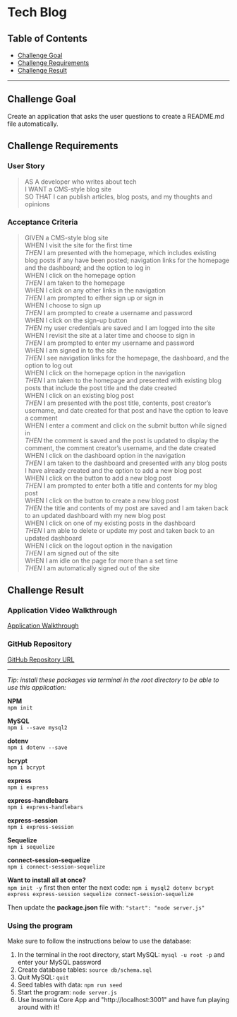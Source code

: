 # Tech Blog

## Table of Contents
* [Challenge Goal](#challenge-goal)
* [Challenge Requirements](#challenge-requirements)
* [Challenge Result](#challenge-result)
---

## Challenge Goal
Create an application that asks the user questions to create a README.md file automatically.


## Challenge Requirements

### User Story
>AS A developer who writes about tech <br>
I WANT a CMS-style blog site <br>
SO THAT I can publish articles, blog posts, and my thoughts and opinions <br>

### Acceptance Criteria
>GIVEN a CMS-style blog site <br>
WHEN I visit the site for the first time <br>
*THEN* I am presented with the homepage, which includes existing blog posts if any have been posted; navigation links for the homepage and the dashboard; and the option to log in <br>
WHEN I click on the homepage option <br>
*THEN* I am taken to the homepage <br>
WHEN I click on any other links in the navigation <br>
*THEN* I am prompted to either sign up or sign in <br>
WHEN I choose to sign up <br>
*THEN* I am prompted to create a username and password <br>
WHEN I click on the sign-up button <br>
*THEN* my user credentials are saved and I am logged into the site <br>
WHEN I revisit the site at a later time and choose to sign in <br>
*THEN* I am prompted to enter my username and password <br>
WHEN I am signed in to the site <br>
*THEN* I see navigation links for the homepage, the dashboard, and the option to log out <br>
WHEN I click on the homepage option in the navigation <br>
*THEN* I am taken to the homepage and presented with existing blog posts that include the post title and the date created <br>
WHEN I click on an existing blog post <br>
*THEN* I am presented with the post title, contents, post creator’s username, and date created for that post and have the option to leave a comment <br>
WHEN I enter a comment and click on the submit button while signed in <br>
*THEN* the comment is saved and the post is updated to display the comment, the comment creator’s username, and the date created <br>
WHEN I click on the dashboard option in the navigation <br>
*THEN* I am taken to the dashboard and presented with any blog posts I have already created and the option to add a new blog post <br>
WHEN I click on the button to add a new blog post <br>
*THEN* I am prompted to enter both a title and contents for my blog post <br>
WHEN I click on the button to create a new blog post <br>
*THEN* the title and contents of my post are saved and I am taken back to an updated dashboard with my new blog post <br>
WHEN I click on one of my existing posts in the dashboard <br>
*THEN* I am able to delete or update my post and taken back to an updated dashboard <br>
WHEN I click on the logout option in the navigation <br>
*THEN* I am signed out of the site <br>
WHEN I am idle on the page for more than a set time <br>
*THEN* I am automatically signed out of the site  <br>


## Challenge Result

### Application Video Walkthrough
[Application Walkthrough]()

### GitHub Repository
[GitHub Repository URL](https://github.com/marioessig/tech-blog)

---

*Tip: install these packages via terminal in the root directory to be able to use this application:* <br>

**NPM** <br>
`npm init` <br>

**MySQL** <br>
`npm i --save mysql2` <br>

**dotenv** <br>
`npm i dotenv --save` <br>

**bcrypt** <br>
`npm i bcrypt` <br>

**express** <br>
`npm i express` <br>

**express-handlebars** <br>
`npm i express-handlebars` <br>

**express-session** <br>
`npm i express-session` <br>

**Sequelize** <br>
`npm i sequelize` <br>

**connect-session-sequelize** <br>
`npm i connect-session-sequelize` <br>

**Want to install all at once?** <br>
`npm init -y` first then enter the next code:
`npm i mysql2 dotenv bcrypt express express-session sequelize connect-session-sequelize`

Then update the **package.json** file with: `"start": "node server.js"`

### Using the program
Make sure to follow the instructions below to use the database:
1. In the terminal in the root directory, start MySQL: `mysql -u root -p` and enter your MySQL password
2. Create database tables: `source db/schema.sql`
3. Quit MySQL: `quit`
4. Seed tables with data: `npm run seed`
5. Start the program: `node server.js`
6. Use Insomnia Core App and "http://localhost:3001" and have fun playing around with it!